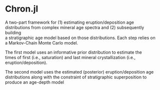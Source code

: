 # Chron.jl

A two-part framework for (1) estimating eruption/deposition age          
distributions from complex mineral age spectra and (2) subsequently building  
a stratigraphic age model based on those distributions. Each step relies on   
a Markov-Chain Monte Carlo model.                                             

The first model uses an informative prior distribution to estimate the      
times of first (i.e., saturation) and last  mineral crystallization (i.e.,    
eruption/deposition).                                                         

The second model uses the estimated (posterior) eruption/deposition age
distributions along with the constraint of stratigraphic superposition to     
produce an age-depth model                                                      
